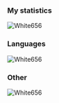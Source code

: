 ### My statistics
<p align="left"><img src="https://github-readme-stats.vercel.app/api?username=White656&hide=html,css&title_color=ffffff&text_color=60338EFF&icon_color=4AB197&bg_color=1A2B34" alt="White656"/></p>
<!--radical, merko, tokyonight-->

### Languages
<p align="left"><img src="https://github-readme-stats.vercel.app/api/top-langs/?username=White656" alt="White656"/></p>

### Other
<p align="left"><img src="https://komarev.com/ghpvc/?username=White656" alt="White656"/></p>
<!--radical, merko, tokyonight-->
